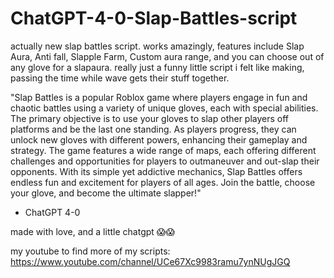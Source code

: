 # ChatGPT-4-0-Slap-Battles-script
actually new slap battles script.
works amazingly, features include Slap Aura, Anti fall, Slapple Farm, Custom aura range, and you can choose out of any glove for a slapaura.
really just a funny little script i felt like making, passing the time while wave gets their stuff together.


"Slap Battles is a popular Roblox game where players engage in fun and chaotic battles using a variety of unique gloves, each with special abilities. The primary objective is to use your gloves to slap other players off platforms and be the last one standing. As players progress, they can unlock new gloves with different powers, enhancing their gameplay and strategy. The game features a wide range of maps, each offering different challenges and opportunities for players to outmaneuver and out-slap their opponents. With its simple yet addictive mechanics, Slap Battles offers endless fun and excitement for players of all ages. Join the battle, choose your glove, and become the ultimate slapper!" 

- ChatGPT 4-0


made with love, and a little chatgpt 😱😱



my youtube to find more of my scripts:  https://www.youtube.com/channel/UCe67Xc9983ramu7ynNUgJGQ
